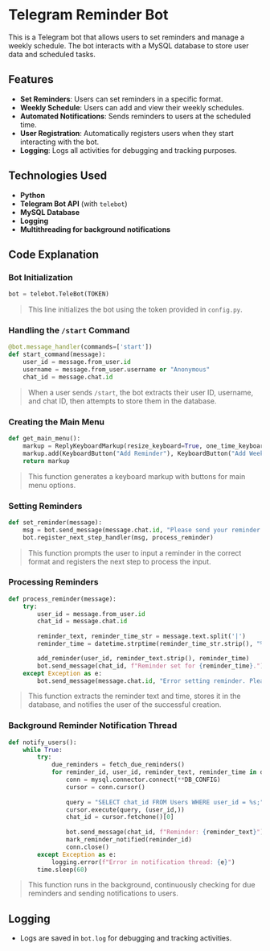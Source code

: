 # Telegram Reminder Bot

This is a Telegram bot that allows users to set reminders and manage a weekly schedule. The bot interacts with a MySQL database to store user data and scheduled tasks.

## Features 
- **Set Reminders**: Users can set reminders in a specific format.
- **Weekly Schedule**: Users can add and view their weekly schedules.
- **Automated Notifications**: Sends reminders to users at the scheduled time.
- **User Registration**: Automatically registers users when they start interacting with the bot.
- **Logging**: Logs all activities for debugging and tracking purposes.

## Technologies Used
- **Python**
- **Telegram Bot API** (with `telebot`)
- **MySQL Database**
- **Logging**
- **Multithreading for background notifications**

## Code Explanation

### Bot Initialization
```python
bot = telebot.TeleBot(TOKEN)
```
> This line initializes the bot using the token provided in `config.py`.

### Handling the `/start` Command
```python
@bot.message_handler(commands=['start'])
def start_command(message):
    user_id = message.from_user.id
    username = message.from_user.username or "Anonymous"
    chat_id = message.chat.id
```
> When a user sends `/start`, the bot extracts their user ID, username, and chat ID, then attempts to store them in the database.

### Creating the Main Menu
```python
def get_main_menu():
    markup = ReplyKeyboardMarkup(resize_keyboard=True, one_time_keyboard=False)
    markup.add(KeyboardButton("Add Reminder"), KeyboardButton("Add Weekly Schedule"), KeyboardButton("View Schedule"))
    return markup
```
> This function generates a keyboard markup with buttons for main menu options.

### Setting Reminders
```python
def set_reminder(message):
    msg = bot.send_message(message.chat.id, "Please send your reminder in the format: Reminder Text | YYYY-MM-DD HH:MM")
    bot.register_next_step_handler(msg, process_reminder)
```
> This function prompts the user to input a reminder in the correct format and registers the next step to process the input.

### Processing Reminders
```python
def process_reminder(message):
    try:
        user_id = message.from_user.id
        chat_id = message.chat.id
        
        reminder_text, reminder_time_str = message.text.split('|')
        reminder_time = datetime.strptime(reminder_time_str.strip(), "%Y-%m-%d %H:%M")

        add_reminder(user_id, reminder_text.strip(), reminder_time)
        bot.send_message(chat_id, f"Reminder set for {reminder_time}.")
    except Exception as e:
        bot.send_message(message.chat.id, "Error setting reminder. Please use the correct format.")
```
> This function extracts the reminder text and time, stores it in the database, and notifies the user of the successful creation.

### Background Reminder Notification Thread
```python
def notify_users():
    while True:
        try:
            due_reminders = fetch_due_reminders()
            for reminder_id, user_id, reminder_text, reminder_time in due_reminders:
                conn = mysql.connector.connect(**DB_CONFIG)
                cursor = conn.cursor()
                
                query = "SELECT chat_id FROM Users WHERE user_id = %s;"
                cursor.execute(query, (user_id,))
                chat_id = cursor.fetchone()[0]
                
                bot.send_message(chat_id, f"Reminder: {reminder_text}")
                mark_reminder_notified(reminder_id)
                conn.close()
        except Exception as e:
            logging.error(f"Error in notification thread: {e}")
        time.sleep(60)
```
> This function runs in the background, continuously checking for due reminders and sending notifications to users.

## Logging
- Logs are saved in `bot.log` for debugging and tracking activities.





